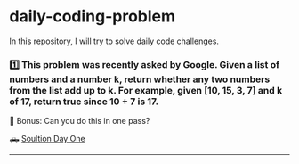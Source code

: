 # daily-coding-problem
In this repository, I will try to solve daily code challenges.

### 1️⃣ This problem was recently asked by Google. Given a list of numbers and a number k, return whether any two numbers from the list add up to k. For example, given [10, 15, 3, 7] and k of 17, return true since 10 + 7 is 17.

🏅 Bonus: Can you do this in one pass?

🛻 [Soultion Day One](http://abhinandanaryal.dev)

<hr>
